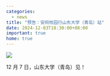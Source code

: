 ```yaml
---
categories:
  - news
title: "预告：安同校园行山东大学（青岛）站"
date: 2024-12-03T18:30:00+08:00
important: true
home: true
---
```

![](/assets/news/aosc-sdu.png)

12 月 7 日，山东大学（青岛）见！

